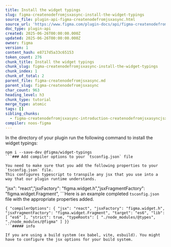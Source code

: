 ```yaml
---
title: Install the widget typings
slug: figma-createnodefromjsxasync-install-the-widget-typings
source_file: plugin-api-figma-createnodefromjsxasync.html
source_url: 'https://www.figma.com/plugin-docs/api/figma-createnodefromjsxasync/'
doc_type: plugin-api
created: 2025-06-26T00:00:00.000Z
updated: 2025-06-26T00:00:00.000Z
owner: figma
version: 1
content_hash: e8717d5a33c65153
token_count: 276
chunk_title: Install the widget typings
chunk_slug: figma-createnodefromjsxasync-install-the-widget-typings
chunk_index: 1
chunk_of_total: 2
parent_file: figma-createnodefromjsxasync.md
parent_slug: figma-createnodefromjsxasync
char_count: 963
heading_level: h3
chunk_type: tutorial
merge_type: atomic
tags: []
sibling_chunks:
  - figma-createnodefromjsxasync-introduction-createnodefromjsxasyncjsx-a
compiler: noos-figma
---
```


In the directory of your plugin run the following command to install the widget typings:

```
npm i --save-dev @figma/widget-typings
```### Add compiler options to your `tsconfig.json` file

You need to make sure that you add the following properties to your `tsconfig.json` file.
This configures typescript to transpile any jsx that you use into a way that our plugin runtime understands.

```
"jsx": "react","jsxFactory": "figma.widget.h","jsxFragmentFactory": "figma.widget.Fragment",
```Here is an example completed `tsconfig.json` file with the appropriate properties
added.

```
{ "compilerOptions": { "jsx": "react", "jsxFactory": "figma.widget.h", "jsxFragmentFactory": "figma.widget.Fragment", "target": "es6", "lib": [ "es6" ], "strict": true, "typeRoots": [ "./node_modules/@types", "./node_modules/@figma" ] }}
```##### info

If you are using a build system (ex babel, vite, esbuild). You might have to configure the jsx options for your build system.
